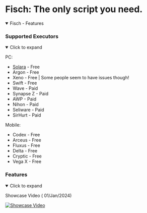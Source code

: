 # Fisch: The only script you need.

<details open>
<summary>Fisch - Features</summary>

### Supported Executors
<details open>
<summary>Click to expand</summary>

PC:
- [Solara](https://getsolara.dev) - Free
- Argon - Free
- Xeno - Free | Some people seem to have issues though!
- Swift - Free
- Wave - Paid
- Synapse Z - Paid
- AWP - Paid
- Nihon - Paid
- Seliware - Paid
- SirHurt - Paid

Mobile:
- Codex - Free
- Arceus - Free
- Fluxus - Free
- Delta - Free
- Cryptic - Free
- Vega X - Free

</details>

### Features
<details open>
<summary>Click to expand</summary>

Showcase Video ( 01/Jan/2024)

[![Showcase Video](https://i.imgur.com/XQ9VWjW.png)](https://www.youtube.com/watch?v=ryENlfklOR4)

</details>

</details>

